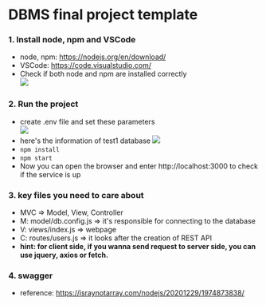 # DBMS final project template

### 1. Install node, npm and VSCode

- node, npm: https://nodejs.org/en/download/
- VSCode: https://code.visualstudio.com/
- Check if both node and npm are installed correctly  
  ![](https://i.imgur.com/9CBIYMN.png)

### 2. Run the project
- create .env file and set these parameters  
  ![](https://i.imgur.com/GbEepXv.png)
- here's the information of test1 database
  ![](https://i.imgur.com/MXXdma2.png)
- `npm install`
- `npm start`
- Now you can open the browser and enter http://localhost:3000 to check if the service is up

### 3. key files you need to care about

- MVC => Model, View, Controller
- M: model/db.config.js => it's responsible for connecting to the database
- V: views/index.js => webpage
- C: routes/users.js => it looks after the creation of REST API
- **hint: for client side, if you wanna send request to server side, you can use jquery, axios or fetch.**

### 4. swagger

- reference: https://israynotarray.com/nodejs/20201229/1974873838/
